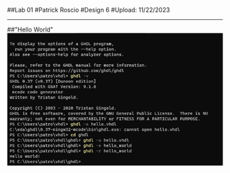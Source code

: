 ##Lab 01
#Patrick Roscio
#Design 6
#Upload: 11/22/2023

---
##"Hello World"
![Image with Code for "Hello World" example](Lab1_Hello_world.png)
